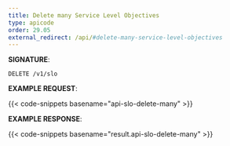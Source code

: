 ```yaml
---
title: Delete many Service Level Objectives
type: apicode
order: 29.05
external_redirect: /api/#delete-many-service-level-objectives
---
```


**SIGNATURE**:

`DELETE /v1/slo`

**EXAMPLE REQUEST**:

{{< code-snippets basename="api-slo-delete-many" >}}

**EXAMPLE RESPONSE**:

{{< code-snippets basename="result.api-slo-delete-many" >}}
